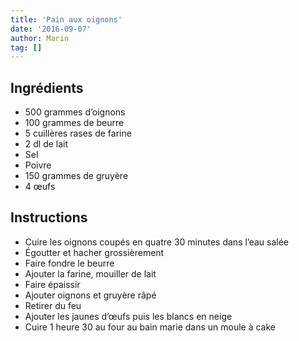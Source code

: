 ```yaml
---
title: 'Pain aux oignons'
date: '2016-09-07'
author: Marin
tag: []
---
```

## Ingrédients
- 500 grammes d’oignons
- 100 grammes de beurre
- 5 cuillères rases de farine
- 2 dl de lait
- Sel
- Poivre
- 150 grammes de gruyère
- 4 œufs

## Instructions
- Cuire les oignons coupés en quatre 30 minutes dans l’eau salée
- Égoutter et hacher grossièrement
- Faire fondre le beurre
- Ajouter la farine, mouiller de lait
- Faire épaissir
- Ajouter oignons et gruyère râpé
- Retirer du feu
- Ajouter les jaunes d’œufs puis les blancs en neige
- Cuire 1 heure 30 au four au bain marie dans un moule à cake


